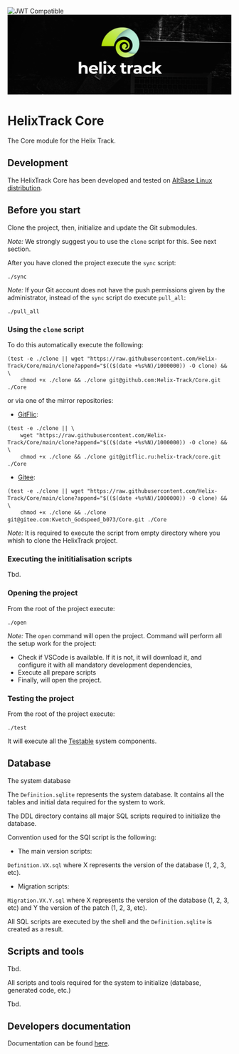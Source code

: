 ![JWT Compatible](https://jwt.io/img/badge-compatible.svg)
![JIRA alternative for the free world!](Assets/Wide_Black.png)

# HelixTrack Core

The Core module for the Helix Track.

## Development

The HelixTrack Core has been developed and tested on [AltBase Linux distribution](https://www.basealt.ru/).

## Before you start

Clone the project, then, initialize and update the Git submodules.

*Note:* We strongly suggest you to use the `clone` script for this. See next section.

After you have cloned the project execute the `sync` script:

```shell
./sync
```

*Note:* If your Git account does not have the push permissions given by the administrator, instead of the `sync` script do execute `pull_all`:

```shell
./pull_all
```

### Using the `clone` script

To do this automatically execute the following:

```shell
(test -e ./clone || wget "https://raw.githubusercontent.com/Helix-Track/Core/main/clone?append="$(($(date +%s%N)/1000000)) -O clone) && \
    chmod +x ./clone && ./clone git@github.com:Helix-Track/Core.git ./Core
```

or via one of the mirror repositories:

- [GitFlic](https://gitflic.ru/):

```shell
(test -e ./clone || \
    wget "https://raw.githubusercontent.com/Helix-Track/Core/main/clone?append="$(($(date +%s%N)/1000000)) -O clone) && \
    chmod +x ./clone && ./clone git@gitflic.ru:helix-track/core.git ./Core
```

- [Gitee](https://gitee.com/):

```shell
(test -e ./clone || wget "https://raw.githubusercontent.com/Helix-Track/Core/main/clone?append="$(($(date +%s%N)/1000000)) -O clone) && \
    chmod +x ./clone && ./clone git@gitee.com:Kvetch_Godspeed_b073/Core.git ./Core
```

*Note:* It is required to execute the script from empty directory where you whish to clone the HelixTrack project.

### Executing the inititialisation scripts

Tbd.

### Opening the project

From the root of the project execute:

```shell
./open
```

*Note:* The `open` command will open the project. Command will perform all the setup work for the project:

- Check if VSCode is available. If it is not, it will download it, and configure it with all mandatory development dependencies,
- Execute all prepare scripts
- Finally, will open the project.

### Testing the project

From the root of the project execute:

```shell
./test
```

It will execute all the [Testable](https://github.com/red-elf/Testable) system components.

## Database

The system database

The `Definition.sqlite` represents the system database. 
It contains all the tables and initial data required for the system to work.

The DDL directory contains all major SQL scripts required to initialize the database.

Convention used for the SQl script is the following:

- The main version scripts:

`Definition.VX.sql` where X represents the version of the database (1, 2, 3, etc).

- Migration scripts:

`Migration.VX.Y.sql` where X represents the version of the database (1, 2, 3, etc) and Y the version of the patch (1, 2, 3, etc).

All SQL scripts are executed by the shell and the `Definition.sqlite` is created as a result.

## Scripts and tools

Tbd.

All scripts and tools required for the system to initialize (database, generated code, etc.)

Tbd.

## Developers documentation

Documentation can be found [here](Documentation).
